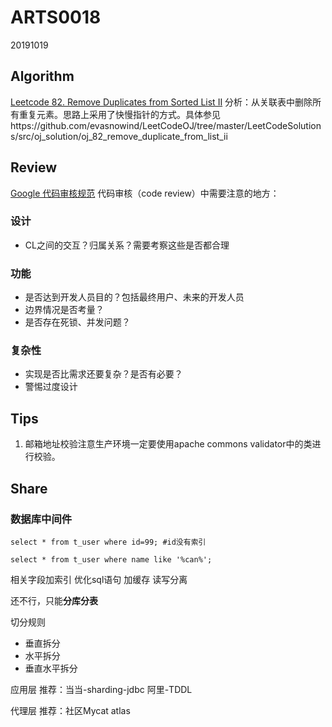 # ARTS0018

20191019

## Algorithm

[Leetcode 82. Remove Duplicates from Sorted List II](https://leetcode.com/problems/remove-duplicates-from-sorted-list-ii/)
分析：从关联表中删除所有重复元素。思路上采用了快慢指针的方式。具体参见https://github.com/evasnowind/LeetCodeOJ/tree/master/LeetCodeSolutions/src/oj_solution/oj_82_remove_duplicate_from_list_ii


## Review

[Google 代码审核规范](https://github.com/google/eng-practices/blob/master/review/reviewer/looking-for.md)
代码审核（code review）中需要注意的地方：
### 设计
- CL之间的交互？归属关系？需要考察这些是否都合理

### 功能
- 是否达到开发人员目的？包括最终用户、未来的开发人员
- 边界情况是否考量？
- 是否存在死锁、并发问题？

### 复杂性
- 实现是否比需求还要复杂？是否有必要？
- 警惕过度设计


## Tips
1. 邮箱地址校验注意生产环境一定要使用apache commons validator中的类进行校验。

## Share
### 数据库中间件



```
select * from t_user where id=99; #id没有索引

select * from t_user where name like '%can%';
```

相关字段加索引
优化sql语句
加缓存
读写分离

还不行，只能**分库分表**

切分规则

- 垂直拆分
- 水平拆分
- 垂直水平拆分



应用层
推荐：当当-sharding-jdbc
阿里-TDDL


代理层
推荐：社区Mycat
atlas
